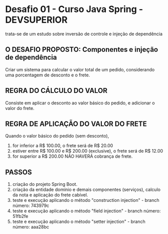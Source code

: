 # Desafio 01 - Curso Java Spring - DEVSUPERIOR
trata-se de um estudo sobre inversão de controle e injeção de dependência

## O DESAFIO PROPOSTO: Componentes e injeção de dependência 
Criar um sistema para calcular o valor total de um pedido, considerando uma porcentagem de desconto e o frete. 

## REGRA DO CÁLCULO DO VALOR
Consiste em aplicar o desconto ao valor básico do pedido, e adicionar o valor do frete. 

## REGRA DE APLICAÇÃO DO VALOR DO FRETE
Quando o valor básico do pedido (sem desconto), 
01. for inferior a R$ 100.00, o frete será de R$ 20.00
02. estiver entre R$ 100.00 e R$ 200.00 (exclusive), o frete será de R$ 12.00
03. for superior a R$ 200.00 NÂO HAVERÁ cobrança de frete.

## PASSOS
1. criação do projeto Spring Boot.
2. criação da entidade domínio e demais componentes (serviços), calculo da nota e aplicação do frete cabível.
3. teste e execução aplicando o método "construction injection" - branch número: 743979c 
4. teste e execução aplicando o método "field injection" - branch número: 51fb2fe
5. teste e execução aplicando o método "setter injection" - branch número: aaa28bc




